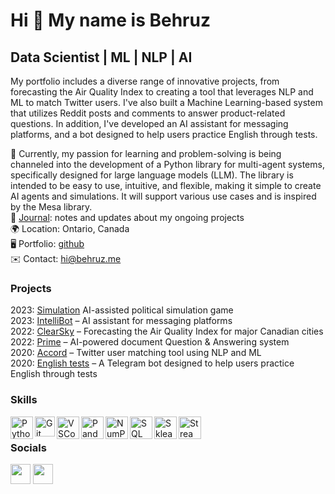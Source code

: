 Hi 👋 My name is Behruz
=======================

Data Scientist | ML | NLP | AI
------------------------------------

My portfolio includes a diverse range of innovative projects, from forecasting the Air Quality Index to creating a tool that leverages NLP and ML to match Twitter users. I've also built a Machine Learning-based system that utilizes Reddit posts and comments to answer product-related questions. In addition, I've developed an AI assistant for messaging platforms, and a bot designed to help users practice English through tests.  

🧠 Currently, my passion for learning and problem-solving is being channeled into the development of a Python library for multi-agent systems, specifically designed for large language models (LLM). The library is intended to be easy to use, intuitive, and flexible, making it simple to create AI agents and simulations. It will support various use cases and is inspired by the Mesa library.   
📝  [Journal](https://behruz.me/journal): notes and updates about my ongoing projects  
🌍  Location: Ontario, Canada  
🖥️  Portfolio: [github](https://github.com/davletovb)  
✉️  Contact: [hi@behruz.me](mailto:hi@behruz.me)  

### Projects

2023: [Simulation](https://github.com/davletovb/simulation-app) AI-assisted political simulation game  
2023: [IntelliBot](https://github.com/davletovb/intellibot) – AI assistant for messaging platforms  
2022: [ClearSky](https://clearsky.streamlit.app) – Forecasting the Air Quality Index for major Canadian cities  
2022: [Prime](https://github.com/davletovb/prime) – AI-powered document Question & Answering system  
2020: [Accord](https://github.com/davletovb/accord) – Twitter user matching tool using NLP and ML   
2020: [English tests](https://t.me/englishprep_bot) – A Telegram bot designed to help users practice English through tests  


### Skills

<img align = 'left' alt = 'Python' width='36px' src="https://user-images.githubusercontent.com/55111154/100546857-8ba9c700-3289-11eb-9627-ae469441946b.png"/>

<img align="left" alt="Git" width="32px" src= "https://user-images.githubusercontent.com/55111154/100549956-74280980-329c-11eb-8b47-62b3ea97e5ca.png"/>

<img align="left" alt="VSCode" width="36px" src= "https://user-images.githubusercontent.com/55111154/100549504-41304680-3299-11eb-811c-570aae79deba.png"/>

<img align="left" alt="Pandas" width="36px" src= "https://encrypted-tbn0.gstatic.com/images?q=tbn:ANd9GcQj7YWmxNmbuzSB7RyPFlM99xnJMAre6eEj1OhL9EYo&s"/>

<img align="left" alt="NumPy" width="36px" src= "https://user-images.githubusercontent.com/67586773/105040771-43887300-5a88-11eb-9f01-bee100b9ef22.png"/>

<img align="left" alt="SQL" width="36px" src= "https://www.freeiconspng.com/thumbs/sql-server-icon-png/sql-server-icon-png-29.png"/>

<img align="left" alt="Sklearn" width="36px" src= "https://e7.pngegg.com/pngimages/309/384/png-clipart-scikit-learn-python-computer-icons-scikit-machine-learning-learning-text-orange-thumbnail.png"/>

<img align="left" alt="Streamlit" width="36px" src= "https://user-images.githubusercontent.com/88608935/187243256-b5b07944-acca-44e4-b1f5-e78e1d0d9376.png"/>   
<br/>

### Socials

<p align="left"> <a href="https://www.github.com/davletovb" target="_blank" rel="noreferrer"><img src="https://raw.githubusercontent.com/danielcranney/readme-generator/main/public/icons/socials/github.svg" width="32" height="32" /></a> <a href="https://www.linkedin.com/in/behruz-davletov/" target="_blank" rel="noreferrer"><img src="https://raw.githubusercontent.com/danielcranney/readme-generator/main/public/icons/socials/linkedin.svg" width="32" height="32" /></a></p>

